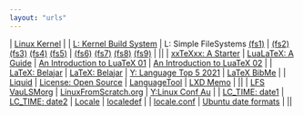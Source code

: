 ```yaml
---
layout: "urls"
---
```


| [Linux Kernel](https://kernel.org/) |
| [L: Kernel Build System](https://01.org/linuxgraphics/gfx-docs/drm/kbuild/) | L: Simple FileSystems [(fs1)](https://github.com/sysprog21/simplefs) | [(fs2)](http://www.maastaar.net/fuse/linux/filesystem/c/2016/05/21/writing-a-simple-filesystem-using-fuse/) [(fs3)](https://developpaper.com/write-os-kernel-from-scratch-simple-file-system/) [(fs4)](https://developer.ibm.com/tutorials/l-linux-filesystem/) [(fs5)](https://github.com/aknooh/Simple-File-System-in-C) | [(fs6)](http://elm-chan.org/fsw/ff/00index_e.html) [(fs7)](http://linuxseekernel.blogspot.com/2014/06/create-simple-file-system.html) [(fs8)](http://www.geocities.ws/ravikiran_uvs/articles/rkfs.html) [(fs9)](https://www3.nd.edu/~pbui/teaching/cse.30341.fa17/project06.html) |
||
| [xxTeXxx: A Starter](https://tug.org/begin.html) | [LuaLaTeX: A Guide](http://dante.ctan.org/tex-archive/info/luatex/lualatex-doc/lualatex-doc.pdf) | [An Introduction to LuaTeX 01](https://www.overleaf.com/learn/latex/Articles/An_Introduction_to_LuaTeX_(Part_1):_What_is_it%E2%80%94and_what_makes_it_so_different%3F) | [An Introduction to LuaTeX 02](https://www.overleaf.com/learn/latex/Articles/An_Introduction_to_LuaTeX_(Part_2):_Understanding_%5Cdirectlua) |
| [LaTeX: Belajar](https://latex.vlsm.org/) | [LaTeX: Belajar](https://github.com/Belajar-Latex/) | [Y: Language Top 5 2021](https://youtu.be/aSGsMBX-zuQ) | [LaTeX BibMe](https://www.bibme.org/) | 
| [Liquid](https://shopify.github.io/liquid/) | [License: Open Source](https://choosealicense.com/) | [LanguageTool](https://languagetoolplus.com/) | [LXD Memo](https://rahmatm.samik-ibrahim.vlsm.org/2017/08/lxd-memo.html) |
||
| [LFS VauLSMorg](http://lfs.vlsm.org/) | [LinuxFromScratch.org](http://www.linuxfromscratch.org/) | [Y:Linux Conf Au](https://www.youtube.com/c/linuxconfau) |
| [LC_TIME: date1](https://askubuntu.com/questions/1064167/how-can-i-change-the-default-date-format-using-lc-time) | [LC_TIME: date2](https://unix.stackexchange.com/questions/203975/best-practice-to-customize-date-time-format-system-wide) | [Locale](https://pubs.opengroup.org/onlinepubs/009696699/basedefs/xbd_chap07.html) | [localedef](http://manpages.ubuntu.com/manpages/trusty/man1/localedef.1posix.html) | 
| [locale.conf](http://manpages.ubuntu.com/manpages/xenial/man5/locale.conf.5.html) | [Ubuntu date formats](https://ccollins.wordpress.com/2009/01/06/how-to-change-date-formats-on-ubuntu/) |
||

